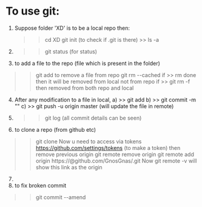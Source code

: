 # To use git:
1. Suppose folder 'XD' is to be a local repo then: 
    >> cd XD
    >> git init
    (to check if .git is there) >> ls -a
2. >> git status (for status)
3. to add a file to the repo (file which is present in the folder)
>> git add <file name>
to remove a file from repo
git rm --cached <file>
if >> rm <file> done then it will be removed from local not from repo
if >> git rm -f <file> then removed from both repo and local
4. After any modification to a file in local,
a) >> git add <file>
b) >> git commit -m "<commit name>"
c) >> git push -u origin master (will update the file in remote)
5. >> git log (all commit details can be seen)
6. to clone a repo (from github etc)
>> git clone <copy link for the repo>
Now u need to access via tokens
https://github.com/settings/tokens (to make a token)
then remove previous origin
>> git remote remove origin
>> git remote add origin https://<token>@github.com/GnosGnas/<repo name>.git
Now git remote -v will show this link as the origin
7. 
8. to fix broken commit
>> git commit --amend
